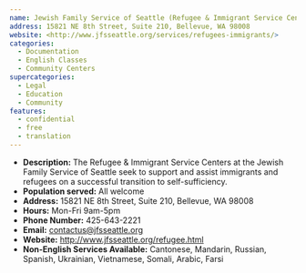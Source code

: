 ```yaml
---
name: Jewish Family Service of Seattle (Refugee & Immigrant Service Centers)
address: 15821 NE 8th Street, Suite 210, Bellevue, WA 98008
website: <http://www.jfsseattle.org/services/refugees-immigrants/>
categories:
  - Documentation
  - English Classes
  - Community Centers
supercategories:
  - Legal
  - Education
  - Community
features:
  - confidential
  - free
  - translation
---
```

- **Description:** The Refugee & Immigrant Service Centers at the Jewish Family Service of Seattle seek to support and assist immigrants and refugees on a successful transition to self-sufficiency.
- **Population served:** All welcome
- **Address:** 15821 NE 8th Street, Suite 210, Bellevue, WA 98008
- **Hours:** Mon-Fri 9am-5pm
- **Phone Number:** 425-643-2221
- **Email:** contactus@jfsseattle.org
- **Website:** <http://www.jfsseattle.org/refugee.html>
- **Non-English Services Available:** Cantonese, Mandarin, Russian, Spanish, Ukrainian, Vietnamese, Somali, Arabic, Farsi
